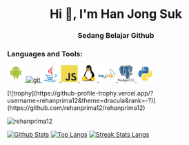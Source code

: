 <h1 align="center">Hi 👋, I'm Han Jong Suk</h1>
<h3 align="center">Sedang Belajar Github</h3>


<h3 align="left">Languages and Tools:</h3>
<p align="left"> <a href="https://developer.android.com" target="_blank"> <img src="https://raw.githubusercontent.com/devicons/devicon/master/icons/android/android-original-wordmark.svg" alt="android" width="40" height="40"/> </a> <a href="https://git-scm.com/" target="_blank"> <img src="https://www.vectorlogo.zone/logos/git-scm/git-scm-icon.svg" alt="git" width="40" height="40"/> </a> <a href="https://www.java.com" target="_blank"> <img src="https://raw.githubusercontent.com/devicons/devicon/master/icons/java/java-original.svg" alt="java" width="40" height="40"/> </a> <a href="https://developer.mozilla.org/en-US/docs/Web/JavaScript" target="_blank"> <img src="https://raw.githubusercontent.com/devicons/devicon/master/icons/javascript/javascript-original.svg" alt="javascript" width="40" height="40"/> </a> <a href="https://www.linux.org/" target="_blank"> <img src="https://raw.githubusercontent.com/devicons/devicon/master/icons/linux/linux-original.svg" alt="linux" width="40" height="40"/> </a> <a href="https://www.mysql.com/" target="_blank"> <img src="https://raw.githubusercontent.com/devicons/devicon/master/icons/mysql/mysql-original-wordmark.svg" alt="mysql" width="40" height="40"/> </a> <a href="https://www.postgresql.org" target="_blank"> <img src="https://raw.githubusercontent.com/devicons/devicon/master/icons/postgresql/postgresql-original-wordmark.svg" alt="postgresql" width="40" height="40"/> </a> <a href="https://www.python.org" target="_blank"> <img src="https://raw.githubusercontent.com/devicons/devicon/master/icons/python/python-original.svg" alt="python" width="40" height="40"/> </a> </p>
[![trophy](https://github-profile-trophy.vercel.app/?username=rehanprima12&theme=dracula&rank=-?)](https://github.com/rehanprima12/rehanprima12)



<img title="rehanprima12" src="https://komarev.com/ghpvc/?username=rehanprima12&text_color=FF00FF&label=Views&color=000000&text_color=00FF00&bg_color=000000&style=flat"></a>



[![Github Stats](https://github-readme-stats.vercel.app/api?username=rehanprima12&show_icons=true&include_all_commits=true&count_private=true&&hide_border=true&bg_color=000000&icon_color=00FF00&title_color=00FF00&text_color=FFFFFF&custom_title=My+Github+Stats)](https://github.com/rehanprima12/rehanprima12)
[![Top Langs](https://github-readme-stats.vercel.app/api/top-langs/?username=rehanprima12&layout=compact&hide_border=true&langs_count=8&bg_color=000000&icon_color=00FF00&title_color=00FF00&text_color=FFFFFF)](https://github.com/rehanprima12/rehanprima12)
[![Streak Stats Langs](https://github-readme-streak-stats.herokuapp.com?user=rehanprima12&theme=dark&background=black&ring=lime&fire=purple&dates=white&currStreakNum=lime&sideNums=lime&currStreakLabel=lime&sideLabels=lime&stroke=lime&border=black)](https://github.com/rehanprima12/rehanprima12)




<!---
rehanprima12/rehanprima12 is a ✨ special ✨ repository because its `README.md` (this file) appears on your GitHub profile.
You can click the Preview link to take a look at your changes.
--->
